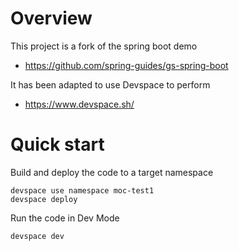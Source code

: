
# Overview

This project is a fork of the spring boot demo

* https://github.com/spring-guides/gs-spring-boot

It has been adapted to use Devspace to perform 

* https://www.devspace.sh/

# Quick start

Build and deploy the code to a target namespace

    devspace use namespace moc-test1
    devspace deploy

Run the code in Dev Mode

    devspace dev

